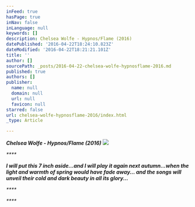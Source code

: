 ```yaml
---
inFeed: true
hasPage: true
inNav: false
inLanguage: null
keywords: []
description: Chelsea Wolfe - Hypnos/Flame (2016)
datePublished: '2016-04-22T18:24:10.823Z'
dateModified: '2016-04-22T18:21:21.101Z'
title: ''
author: []
sourcePath: _posts/2016-04-22-chelsea-wolfe-hypnosflame-2016.md
published: true
authors: []
publisher:
  name: null
  domain: null
  url: null
  favicon: null
starred: false
url: chelsea-wolfe-hypnosflame-2016/index.html
_type: Article

---
```

**_Chelsea Wolfe - Hypnos/Flame (2016)_**
![](https://the-grid-user-content.s3-us-west-2.amazonaws.com/4507fa88-20d9-4248-b848-0f6da58b2795.jpg)

_****_

_**I will put this 7 inch aside...and I will play it again next autumn...when the light and warmth of spring would have fade away... and the songs will unveil their cold and dark beauty in all its glory...**_

_****_

_****_
